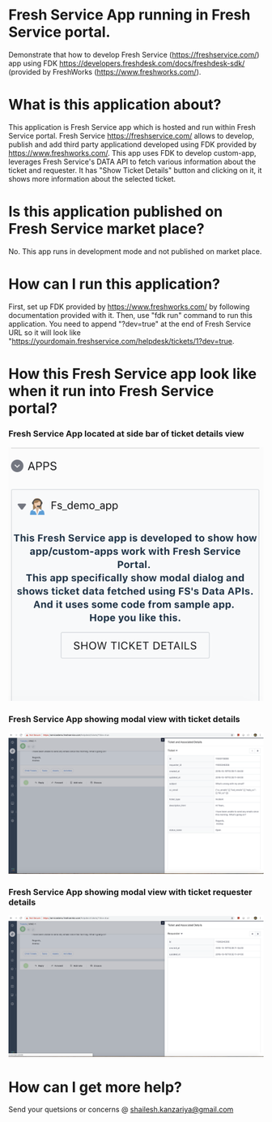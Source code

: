 # Fresh Service App running in Fresh Service portal.
Demonstrate that how to develop Fresh Service (https://freshservice.com/) app using FDK https://developers.freshdesk.com/docs/freshdesk-sdk/ (provided by FreshWorks (https://www.freshworks.com/).

# What is this application about?
This application is Fresh Service app which is hosted and run within Fresh Service portal. Fresh Service https://freshservice.com/ allows to develop, publish and add third party applicationd developed using FDK provided by https://www.freshworks.com/.
This app uses FDK to develop custom-app, leverages Fresh Service's DATA API to fetch various information about the ticket and requester. It has "Show Ticket Details" button and clicking on it, it shows more information about the selected ticket.

# Is this application published on Fresh Service market place?
No. This app runs in development mode and not published on market place.

# How can I run this application?
First, set up FDK provided by https://www.freshworks.com/ by following documentation provided with it. Then, use "fdk run" command to run this application. You need to append "?dev=true" at the end of Fresh Service URL so it will look like "https://yourdomain.freshservice.com/helpdesk/tickets/1?dev=true.

# How this Fresh Service app look like when it run into Fresh Service portal?

### Fresh Service App located at side bar of ticket details view
![FreshService App at ticket side bar location](https://github.com/shailesh-kanzariya/freshservice-demo-app/blob/master/app_screenshots/app_ticket-side_bar.png)

### Fresh Service App showing modal view with ticket details
![Fresh Service App - Ticket Details View](https://github.com/shailesh-kanzariya/freshservice-demo-app/blob/master/app_screenshots/app_tiket_details.png)

### Fresh Service App showing modal view with ticket requester details
![Fresh Service App - Ticket Requester Details](https://github.com/shailesh-kanzariya/freshservice-demo-app/blob/master/app_screenshots/app_req_details.png)

# How can I get more help?
Send your quetsions or concerns @ shailesh.kanzariya@gmail.com
